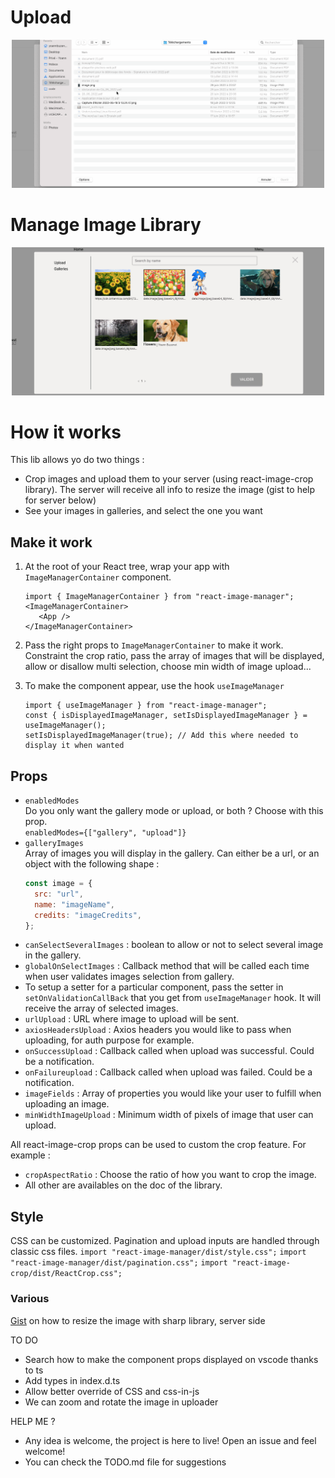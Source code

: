 # Upload

<p align="center">
<img src="https://github.com/YoannBuzenet/react-image-manager/blob/main/doc/images/upload.gif" width="500"/>
</p>

# Manage Image Library

<p align="center">
<img src="https://github.com/YoannBuzenet/react-image-manager/blob/main/doc/images/gallery.gif" width="500"/>
</p>

# How it works

This lib allows yo do two things :

- Crop images and upload them to your server (using react-image-crop library). The server will receive all info to resize the image (gist to help for server below)
- See your images in galleries, and select the one you want

## Make it work

1. At the root of your React tree, wrap your app with `ImageManagerContainer` component. <br />

   ```JSX
   import { ImageManagerContainer } from "react-image-manager";
   <ImageManagerContainer>
      <App />
   </ImageManagerContainer>
   ```

2. Pass the right props to `ImageManagerContainer` to make it work. Constraint the crop ratio, pass the array of images that will be displayed, allow or disallow multi selection, choose min width of image upload...

3. To make the component appear, use the hook `useImageManager` <br />
   ```JSX
   import { useImageManager } from "react-image-manager";
   const { isDisplayedImageManager, setIsDisplayedImageManager } = useImageManager();
   setIsDisplayedImageManager(true); // Add this where needed to display it when wanted
   ```

## Props

- `enabledModes` <br />
  Do you only want the gallery mode or upload, or both ? Choose with this prop. <br />
  `enabledModes={["gallery", "upload"]}`
- `galleryImages`<br />
  Array of images you will display in the gallery. Can either be a url, or an object with the following shape :
  ```js
  const image = {
    src: "url",
    name: "imageName",
    credits: "imageCredits",
  };
  ```
- `canSelectSeveralImages` : boolean to allow or not to select several image in the gallery.
- `globalOnSelectImages` : Callback method that will be called each time when user validates images selection from gallery.
- To setup a setter for a particular component, pass the setter in `setOnValidationCallBack` that you get from `useImageManager` hook. It will receive the array of selected images.
- `urlUpload` : URL where image to upload will be sent.
- `axiosHeadersUpload` : Axios headers you would like to pass when uploading, for auth purpose for example.
- `onSuccessUpload` : Callback called when upload was successful. Could be a notification.
- `onFailureupload` : Callback called when upload was failed. Could be a notification.
- `imageFields` : Array of properties you would like your user to fulfill when uploading an image.
- `minWidthImageUpload` : Minimum width of pixels of image that user can upload.

All react-image-crop props can be used to custom the crop feature. For example :

- `cropAspectRatio` : Choose the ratio of how you want to crop the image.
- All other are availables on the doc of the library.

## Style

CSS can be customized. Pagination and upload inputs are handled through classic css files.
`import "react-image-manager/dist/style.css";`
`import "react-image-manager/dist/pagination.css";`
`import "react-image-crop/dist/ReactCrop.css";`

### Various

[Gist](https://gist.github.com/YoannBuzenet/0ad6c2aa5f8f815e91282e2e26be949d) on how to resize the image with sharp library, server side

TO DO

- Search how to make the component props displayed on vscode thanks to ts
- Add types in index.d.ts
- Allow better override of CSS and css-in-js
- We can zoom and rotate the image in uploader

HELP ME ?

- Any idea is welcome, the project is here to live! Open an issue and feel welcome!
- You can check the TODO.md file for suggestions
